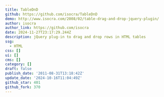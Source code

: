```yaml
---
title: TableDnD
github: https://github.com/isocra/TableDnD
demo: http://www.isocra.com/2008/02/table-drag-and-drop-jquery-plugin/
author: isocra
author_link: https://github.com/isocra
date: 2024-11-27T23:17:29.244Z
description: jQuery plug-in to drag and drop rows in HTML tables
ssg:
  - HTML
css: []
ui: []
cms: []
category: []
draft: false
publish_date: '2011-08-31T13:18:42Z'
update_date: '2024-10-16T11:04:49Z'
github_star: 401
github_fork: 370
---
```

